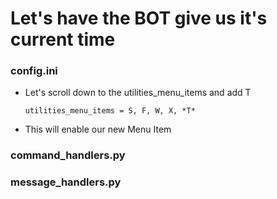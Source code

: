 # Let's have the BOT give us it's current time

### config.ini
- Let's scroll down to the utilities_menu_items and add T
  ```
  utilities_menu_items = S, F, W, X, *T*
   ```
- This will enable our new Menu Item
### command_handlers.py

### message_handlers.py

